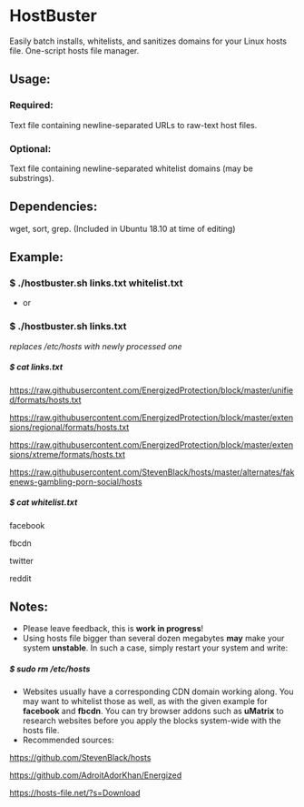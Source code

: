 # HostBuster
Easily batch installs, whitelists, and sanitizes domains for your Linux hosts file. One-script hosts file manager.

## Usage:
### Required:
Text file containing newline-separated URLs to raw-text host files.
### Optional:
Text file containing newline-separated whitelist domains (may be substrings).
## Dependencies:
wget, sort, grep. (Included in Ubuntu 18.10 at time of editing)

## Example:

### $ ./hostbuster.sh links.txt whitelist.txt
- or
### $ ./hostbuster.sh links.txt
*replaces /etc/hosts with newly processed one*



##### $ cat links.txt
https://raw.githubusercontent.com/EnergizedProtection/block/master/unified/formats/hosts.txt

https://raw.githubusercontent.com/EnergizedProtection/block/master/extensions/regional/formats/hosts.txt

https://raw.githubusercontent.com/EnergizedProtection/block/master/extensions/xtreme/formats/hosts.txt

https://raw.githubusercontent.com/StevenBlack/hosts/master/alternates/fakenews-gambling-porn-social/hosts


##### $ cat whitelist.txt
facebook

fbcdn

twitter

reddit

## Notes:
- Please leave feedback, this is **work in progress**!
- Using hosts file bigger than several dozen megabytes **may** make your system **unstable**. In such a case, simply restart your system and write:
##### $ sudo rm /etc/hosts



- Websites usually have a corresponding CDN domain working along. You may want to whitelist those as well, as with the given example for **facebook** and **fbcdn**. You can try browser addons such as **uMatrix** to research websites before you apply the blocks system-wide with the hosts file.
- Recommended sources:

https://github.com/StevenBlack/hosts

https://github.com/AdroitAdorKhan/Energized

https://hosts-file.net/?s=Download
